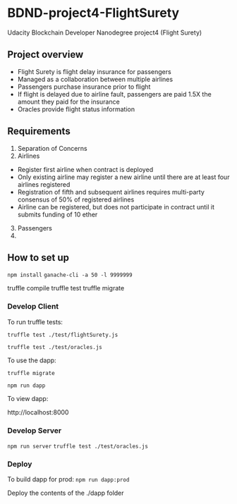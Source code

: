 # BDND-project4-FlightSurety
Udacity Blockchain Developer Nanodegree project4 (Flight Surety)

## Project overview
- Flight Surety is flight delay insurance for passengers
- Managed as a collaboration between multiple airlines
- Passengers purchase insurance prior to flight
- If flight is delayed due to airline fault, passengers are paid 1.5X the amount they paid for the insurance
- Oracles provide flight status information

## Requirements
1. Separation of Concerns
2. Airlines
  - Register first airline when contract is deployed
  - Only existing airline may register a new airline until there are at least four airlines registered
  - Registration of fifth and subsequent airlines requires multi-party consensus of 50% of registered airlines
  - Airline can be registered, but does not participate in contract until it submits funding of 10 ether
3. Passengers
4.


## How to set up
`npm install`
`ganache-cli -a 50 -l 9999999`

truffle compile
truffle test
truffle migrate

### Develop Client
To run truffle tests:

`truffle test ./test/flightSurety.js`

`truffle test ./test/oracles.js`

To use the dapp:

`truffle migrate`

`npm run dapp`

To view dapp:

http://localhost:8000

### Develop Server
`npm run server`
`truffle test ./test/oracles.js`

### Deploy
To build dapp for prod: 
`npm run dapp:prod`

Deploy the contents of the ./dapp folder
